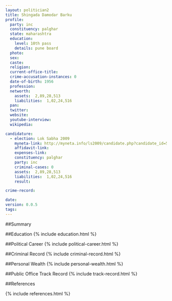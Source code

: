 ```yaml
---
layout: politician2
title: Shingada Damodar Barku
profile: 
  party: inc
  constituency: palghar
  state: maharashtra
  education: 
    level: 10th pass
    details: pune board
  photo: 
  sex: 
  caste: 
  religion: 
  current-office-title: 
  crime-accusation-instances: 0
  date-of-birth: 1956
  profession: 
  networth: 
    assets:  2,89,28,513
    liabilities:  1,02,24,516
  pan: 
  twitter: 
  website: 
  youtube-interview: 
  wikipedia: 

candidature: 
  - election: Lok Sabha 2009
    myneta-link: http://myneta.info/ls2009/candidate.php?candidate_id=5302
    affidavit-link: 
    expenses-link: 
    constituency: palghar 
    party: inc
    criminal-cases: 0
    assets:  2,89,28,513
    liabilities:  1,02,24,516
    result:  

crime-record: 

date: 
version: 0.0.5
tags: 
---
```

##Summary


##Education
{% include education.html %}


##Political Career
{% include political-career.html %}


##Criminal Record
{% include criminal-record.html %}


##Personal Wealth
{% include personal-wealth.html %}


##Public Office Track Record
{% include track-record.html %}


##References


{% include references.html %}